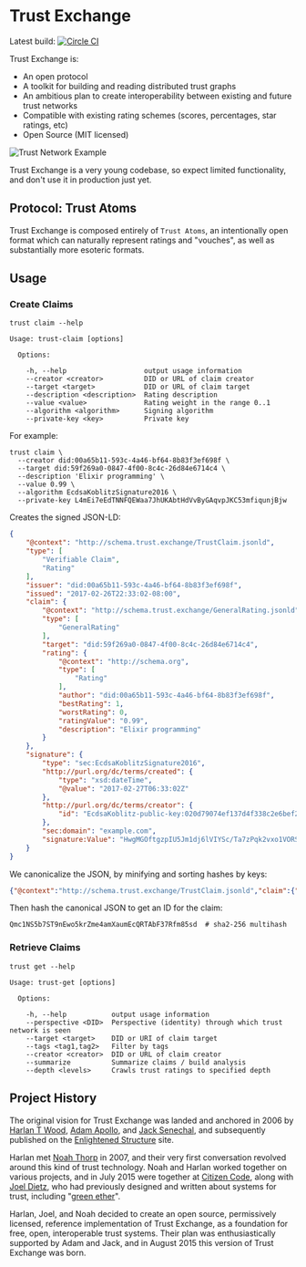 # Trust Exchange

Latest build: [![Circle CI](https://circleci.com/gh/CoMakery/trust-exchange/tree/master.svg?style=svg)](https://circleci.com/gh/CoMakery/trust-exchange/tree/master)

Trust Exchange is:
  - An open protocol
  - A toolkit for building and reading distributed trust graphs
  - An ambitious plan to create interoperability between existing and future trust networks
  - Compatible with existing rating schemes (scores, percentages, star ratings, etc)
  - Open Source (MIT licensed)

![Trust Network Example](https://cdn.rawgit.com/CoMakery/trust-exchange/fee63549abcaa480ee18da207ebab7c45321de84/doc/images/network.png)

Trust Exchange is a very young codebase, so expect limited functionality, and don't use it in production just yet.

## Protocol: Trust Atoms

Trust Exchange is composed entirely of `Trust Atoms`, an intentionally open format which can naturally represent ratings and "vouches", as well as substantially more esoteric formats.

## Usage

### Create Claims

```
trust claim --help

Usage: trust-claim [options]

  Options:

    -h, --help                   output usage information
    --creator <creator>          DID or URL of claim creator
    --target <target>            DID or URL of claim target
    --description <description>  Rating description
    --value <value>              Rating weight in the range 0..1
    --algorithm <algorithm>      Signing algorithm
    --private-key <key>          Private key
```

For example:

```
trust claim \
  --creator did:00a65b11-593c-4a46-bf64-8b83f3ef698f \
  --target did:59f269a0-0847-4f00-8c4c-26d84e6714c4 \
  --description 'Elixir programming' \
  --value 0.99 \
  --algorithm EcdsaKoblitzSignature2016 \
  --private-key L4mEi7eEdTNNFQEWaa7JhUKAbtHdVvByGAqvpJKC53mfiqunjBjw
```

Creates the signed JSON-LD:

```json
{
    "@context": "http://schema.trust.exchange/TrustClaim.jsonld",
    "type": [
        "Verifiable Claim",
        "Rating"
    ],
    "issuer": "did:00a65b11-593c-4a46-bf64-8b83f3ef698f",
    "issued": "2017-02-26T22:33:02-08:00",
    "claim": {
        "@context": "http://schema.trust.exchange/GeneralRating.jsonld",
        "type": [
            "GeneralRating"
        ],
        "target": "did:59f269a0-0847-4f00-8c4c-26d84e6714c4",
        "rating": {
            "@context": "http://schema.org",
            "type": [
                "Rating"
            ],
            "author": "did:00a65b11-593c-4a46-bf64-8b83f3ef698f",
            "bestRating": 1,
            "worstRating": 0,
            "ratingValue": "0.99",
            "description": "Elixir programming"
        }
    },
    "signature": {
        "type": "sec:EcdsaKoblitzSignature2016",
        "http://purl.org/dc/terms/created": {
            "type": "xsd:dateTime",
            "@value": "2017-02-27T06:33:02Z"
        },
        "http://purl.org/dc/terms/creator": {
            "id": "EcdsaKoblitz-public-key:020d79074ef137d4f338c2e6bef2a49c618109eccf1cd01ccc3286634789baef4b"
        },
        "sec:domain": "example.com",
        "signature:Value": "HwgMGOftgzpIU5Jm1dj6lVIYSc/Ta7zPqk2vxo1VORSjYmxIKuFyC5M1bd/+ukZO+ML2wLp4mMmCwfie6TZiSOE="
    }
}
```

We canonicalize the JSON, by minifying and sorting hashes by keys:

```json
{"@context":"http://schema.trust.exchange/TrustClaim.jsonld","claim":{"@context":"http://schema.trust.exchange/GeneralRating.jsonld","rating":{"@context":"http://schema.org","author":"did:00a65b11-593c-4a46-bf64-8b83f3ef698f","bestRating":1,"description":"Elixir programming","ratingValue":"0.99","type":["Rating"],"worstRating":0},"target":"did:59f269a0-0847-4f00-8c4c-26d84e6714c4","type":["GeneralRating"]},"issued":"2017-02-26T22:33:02-08:00","issuer":"did:00a65b11-593c-4a46-bf64-8b83f3ef698f","signature":{"http://purl.org/dc/terms/created":{"@value":"2017-02-27T06:33:02Z","type":"xsd:dateTime"},"http://purl.org/dc/terms/creator":{"id":"EcdsaKoblitz-public-key:020d79074ef137d4f338c2e6bef2a49c618109eccf1cd01ccc3286634789baef4b"},"sec:domain":"example.com","signature:Value":"HwgMGOftgzpIU5Jm1dj6lVIYSc/Ta7zPqk2vxo1VORSjYmxIKuFyC5M1bd/+ukZO+ML2wLp4mMmCwfie6TZiSOE=","type":"sec:EcdsaKoblitzSignature2016"},"type":["Verifiable Claim","Rating"]}
```

Then hash the canonical JSON to get an ID for the claim:

```
Qmc1NS5b7ST9nEwo5krZme4amXaumEcQRTAbF37Rfm85sd  # sha2-256 multihash
```

### Retrieve Claims

```
trust get --help

Usage: trust-get [options]

  Options:

    -h, --help           output usage information
    --perspective <DID>  Perspective (identity) through which trust network is seen
    --target <target>    DID or URI of claim target
    --tags <tag1,tag2>   Filter by tags
    --creator <creator>  DID or URL of claim creator
    --summarize          Summarize claims / build analysis
    --depth <levels>     Crawls trust ratings to specified depth
```

## Project History

The original vision for Trust Exchange was landed and anchored in 2006 by
[Harlan T Wood](https://github.com/harlantwood),
[Adam Apollo](http://www.adamapollo.com/),
and [Jack Senechal](https://github.com/jacksenechal),
and subsequently published on the
[Enlightened Structure](http://www.enlightenedstructure.net/#/Trust-Exchange)
site.

Harlan met [Noah Thorp](https://twitter.com/noahthorp) in 2007,
and their very first conversation revolved around this kind
of trust technology.  Noah and Harlan worked together on various projects,
and in July 2015 were together at [Citizen Code](http://www.citizencode.io/),
along with [Joel Dietz](http://fractastical.com/),
who had previously designed and written about systems for trust, including
"[green ether](https://github.com/fractastical/etherea/blob/master/green_ether.md)".

Harlan, Joel, and Noah decided to create an open source, permissively licensed,
reference implementation of Trust Exchange, as a foundation for free, open,
interoperable trust systems.  Their plan was enthusiastically supported by
Adam and Jack, and in August 2015 this version of Trust Exchange was born.
